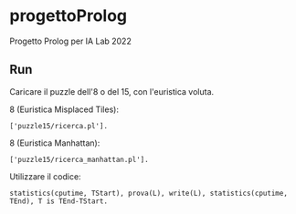 # progettoProlog
Progetto Prolog per IA Lab 2022

## Run

Caricare il puzzle dell'8 o del 15, con l'euristica voluta.

8 (Euristica Misplaced Tiles):
```
['puzzle15/ricerca.pl'].
```
8 (Euristica Manhattan):
```
['puzzle15/ricerca_manhattan.pl'].
```

Utilizzare il codice:
```
statistics(cputime, TStart), prova(L), write(L), statistics(cputime, TEnd), T is TEnd-TStart.
```

